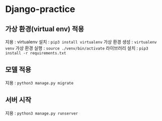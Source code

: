 # Django-practice

## 가상 환경(virtual env) 적용

지용 : 
virtualenv 설치 : `pip3 install virtualenv` 
가상 환경 생성 : `virtualenv venv` 
가상 환경 실행 :  `source ./venv/bin/activate` 
라이브러리 설치 : `pip3 install -r requirements.txt` 
## 모델 적용
  
  지용 : `python3 manage.py migrate`

## 서버 시작

지용 : `python3 manage.py runserver`

#